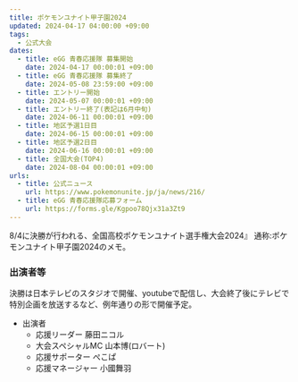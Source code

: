 ```yaml
---
title: ポケモンユナイト甲子園2024
updated: 2024-04-17 04:00:00 +09:00
tags:
  - 公式大会
dates:
  - title: eGG 青春応援隊 募集開始
    date: 2024-04-17 00:00:01 +09:00
  - title: eGG 青春応援隊 募集終了
    date: 2024-05-08 23:59:00 +09:00
  - title: エントリー開始
    date: 2024-05-07 00:00:01 +09:00
  - title: エントリー終了(表記は6月中旬)
    date: 2024-06-11 00:00:01 +09:00
  - title: 地区予選1日目
    date: 2024-06-15 00:00:01 +09:00
  - title: 地区予選2日目
    date: 2024-06-16 00:00:01 +09:00
  - title: 全国大会(TOP4)
    date: 2024-08-04 00:00:01 +09:00
urls:
  - title: 公式ニュース
    url: https://www.pokemonunite.jp/ja/news/216/
  - title: eGG 青春応援隊応募フォーム
    url: https://forms.gle/Kgpoo78Qjx31a3Zt9
---
```

8/4に決勝が行われる、全国高校ポケモンユナイト選手権大会2024』 通称:ポケモンユナイト甲子園2024のメモ。

<!-- more -->

### 出演者等
決勝は日本テレビのスタジオで開催、youtubeで配信し、大会終了後にテレビで特別企画を放送するなど、例年通りの形で開催予定。

- 出演者
  - 応援リーダー 藤田ニコル
  - 大会スペシャルMC 山本博(ロバート)
  - 応援サポーター ぺこぱ
  - 応援マネージャー 小國舞羽
